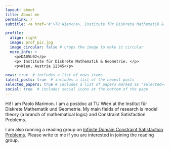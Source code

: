 ```yaml
---
layout: about
title: About me
permalink: /
subtitle: <a href='#'>TU Wien</a>. Institute für Diskrete Mathematik & Geometrie. 

profile:
  align: right
  image: prof_pic.jpg
  image_circular: false # crops the image to make it circular
  more_info: >
    <p>DA05L02</p>
    <p> Institute für Diskrete Mathematik & Geometrie. </p>
    <p>Wien, Austria 12345</p>

news: true  # includes a list of news items
latest_posts: true  # includes a list of the newest posts
selected_papers: true # includes a list of papers marked as "selected={true}"
social: true  # includes social icons at the bottom of the page
---
```

Hi! I am Paolo Marimon. I am a postdoc at TU Wien at the Institut für Diskrete Mathematik und Geometrie. My main fields of research is model theory (a branch of mathematical logic) and Constraint Satisfaction Problems.

I am also running a reading group on [Infinite Domain Constraint Satisfaction Problems](https://cspreadingroup.github.io/). Please write to me if you are interested in joining the reading group.
